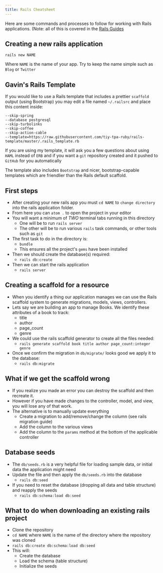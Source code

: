 ```yaml
---
title: Rails Cheatsheet
---
```


Here are some commands and processes to follow for working with Rails
applications. (Note: all of this is covered in the
[Rails Guides](http://guides.rubyonrails.org)

## Creating a new rails application

```shell
rails new NAME
```

Where `NAME` is the name of your app. Try to keep the name simple such as `Blog`
or `Twitter`

## Gavin's Rails Template

If you would like to use a Rails template that includes a prettier `scaffold`
output (using Bootstrap) you may edit a file named `~/.railsrc` and place this
content inside:

```
--skip-spring
--database postgresql
--skip-turbolinks
--skip-coffee
--skip-action-cable
--template=https://raw.githubusercontent.com/tiy-tpa-ruby/rails-template/master/.rails_template.rb
```

If you are using my template, it will ask you a few questions about using `HAML`
instead of `ERB` and if you want a `git` repository created and it pushed to
`GitHub` for you automatically

The template also includes `Bootstrap` and nicer, bootstrap-capable templates
which are friendlier than the Rails default scaffold.

## First steps

- After creating your new rails app you must `cd NAME` to `change directory`
  into the rails application folder.
- From here you can `atom .` to open the project in your editor
- You will want a minimum of _TWO_ terminal tabs running in this directory
  - One will be to run `rails server`
  - The other will be to run various `rails` task commands, or other tools such
    as `git`
- The first task to do in the directory is:
  - `bundle`
  - This ensures all the project's `gems` have been installed
- Then we should create the database(s) required:
  - `rails db:create`
- Then we can start the rails application
  - `rails server`

## Creating a scaffold for a resource

- When you identify a thing our application manages we can use the Rails
  scaffold system to generate migrations, models, views, controllers.
- Lets say we are building an app to manage Books. We identify these attributes
  of a book to track:
  - title
  - author
  - page_count
  - genre
- We could use the rails scaffold generator to create all the files needed:
  - `rails generate scaffold book title author page_count:integer genre`
- Once we confirm the migration in `db/migrate/` looks good we apply it to the
  database:
  - `rails db:migrate`

## What if we get the scaffold wrong

- If you realize you made an error you can destroy the scaffold and then
  recreate it.
- However if you have made changes to the controller, model, and view, you will
  lose any of that work.
- The alternative is to manually update everything
  - Create a migration to add/remove/change the column (see rails migration
    guide)
  - Add the column to the various views
  - Add the column to the `params` method at the bottom of the applicable
    controller

## Database seeds

- The `db/seeds.rb` is a very helpful file for loading sample data, or initial
  data the application might need
- Update the file and then apply the `db/seeds.rb` into the database
  - `rails db:seed`
- If you need to reset the database (dropping all data and table structure) and
  reapply the seeds
  - `rails db:schema:load db:seed`

## What to do when downloading an existing rails project

- Clone the repository
- `cd NAME` where `NAME` is the name of the directory where the repository was
  cloned
- `rails db:create db:schema:load db:seed`
- This will:
  - Create the database
  - Load the schema (table structure)
  - Initialize the seeds
